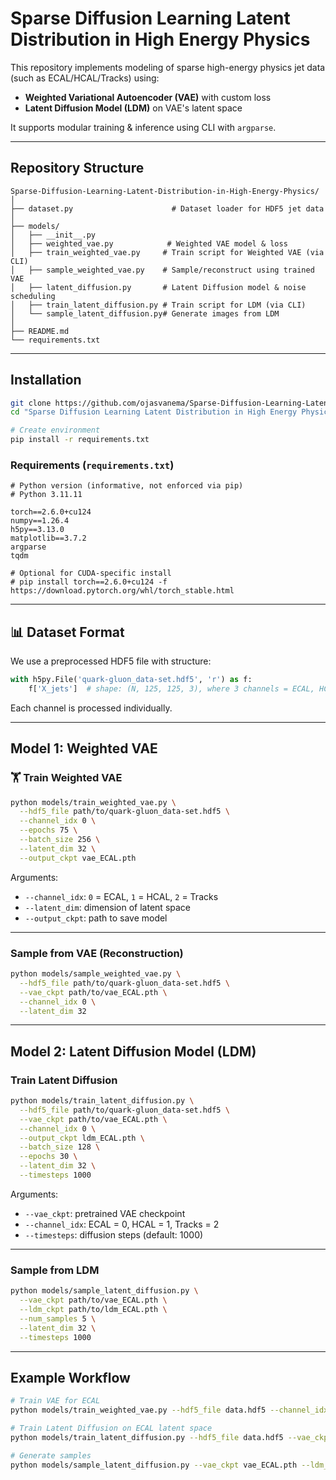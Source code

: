 
# Sparse Diffusion Learning Latent Distribution in High Energy Physics

This repository implements modeling of sparse high-energy physics jet data (such as ECAL/HCAL/Tracks) using:
- **Weighted Variational Autoencoder (VAE)** with custom loss
- **Latent Diffusion Model (LDM)** on VAE's latent space

It supports modular training & inference using CLI with `argparse`.

---

## Repository Structure

```
Sparse-Diffusion-Learning-Latent-Distribution-in-High-Energy-Physics/
│
├── dataset.py                      # Dataset loader for HDF5 jet data
│
├── models/
│   ├── __init__.py
│   ├── weighted_vae.py            # Weighted VAE model & loss
│   ├── train_weighted_vae.py     # Train script for Weighted VAE (via CLI)
│   ├── sample_weighted_vae.py    # Sample/reconstruct using trained VAE
│   ├── latent_diffusion.py       # Latent Diffusion model & noise scheduling
│   ├── train_latent_diffusion.py # Train script for LDM (via CLI)
│   └── sample_latent_diffusion.py# Generate images from LDM
│
├── README.md
└── requirements.txt
```

---

## Installation

```bash
git clone https://github.com/ojasvanema/Sparse-Diffusion-Learning-Latent-Distribution-in-High-Energy-Physics.git
cd "Sparse Diffusion Learning Latent Distribution in High Energy Physics"

# Create environment
pip install -r requirements.txt
```

### Requirements (`requirements.txt`)

```
# Python version (informative, not enforced via pip)
# Python 3.11.11

torch==2.6.0+cu124
numpy==1.26.4
h5py==3.13.0
matplotlib==3.7.2
argparse
tqdm

# Optional for CUDA-specific install
# pip install torch==2.6.0+cu124 -f https://download.pytorch.org/whl/torch_stable.html

```

---

## 📊 Dataset Format

We use a preprocessed HDF5 file with structure:

```python
with h5py.File('quark-gluon_data-set.hdf5', 'r') as f:
    f['X_jets']  # shape: (N, 125, 125, 3), where 3 channels = ECAL, HCAL, Tracks
```

Each channel is processed individually.

---

## Model 1: Weighted VAE

### 🏋️ Train Weighted VAE

```bash
python models/train_weighted_vae.py \
  --hdf5_file path/to/quark-gluon_data-set.hdf5 \
  --channel_idx 0 \
  --epochs 75 \
  --batch_size 256 \
  --latent_dim 32 \
  --output_ckpt vae_ECAL.pth
```

Arguments:
- `--channel_idx`: `0` = ECAL, `1` = HCAL, `2` = Tracks
- `--latent_dim`: dimension of latent space
- `--output_ckpt`: path to save model

---

###  Sample from VAE (Reconstruction)

```bash
python models/sample_weighted_vae.py \
  --hdf5_file path/to/quark-gluon_data-set.hdf5 \
  --vae_ckpt path/to/vae_ECAL.pth \
  --channel_idx 0 \
  --latent_dim 32
```

---

##  Model 2: Latent Diffusion Model (LDM)

###  Train Latent Diffusion

```bash
python models/train_latent_diffusion.py \
  --hdf5_file path/to/quark-gluon_data-set.hdf5 \
  --vae_ckpt path/to/vae_ECAL.pth \
  --channel_idx 0 \
  --output_ckpt ldm_ECAL.pth \
  --batch_size 128 \
  --epochs 30 \
  --latent_dim 32 \
  --timesteps 1000
```

Arguments:
- `--vae_ckpt`: pretrained VAE checkpoint
- `--channel_idx`: ECAL = 0, HCAL = 1, Tracks = 2
- `--timesteps`: diffusion steps (default: 1000)

---

###  Sample from LDM

```bash
python models/sample_latent_diffusion.py \
  --vae_ckpt path/to/vae_ECAL.pth \
  --ldm_ckpt path/to/ldm_ECAL.pth \
  --num_samples 5 \
  --latent_dim 32 \
  --timesteps 1000
```

---

##  Example Workflow

```bash
# Train VAE for ECAL
python models/train_weighted_vae.py --hdf5_file data.hdf5 --channel_idx 0 --output_ckpt vae_ECAL.pth

# Train Latent Diffusion on ECAL latent space
python models/train_latent_diffusion.py --hdf5_file data.hdf5 --vae_ckpt vae_ECAL.pth --channel_idx 0 --output_ckpt ldm_ECAL.pth

# Generate samples
python models/sample_latent_diffusion.py --vae_ckpt vae_ECAL.pth --ldm_ckpt ldm_ECAL.pth
```

